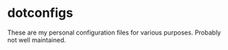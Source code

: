 # dotconfigs

These are my personal configuration files for various purposes. Probably not well maintained.
